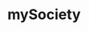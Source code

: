 ---
schema: default
title: mySociety
description: >-
  Data which mySociety have created and use every day to build better civic
  technology tools.
logo: 'https://mysociety.github.io/jkan/img/orgs/ms.png'
---